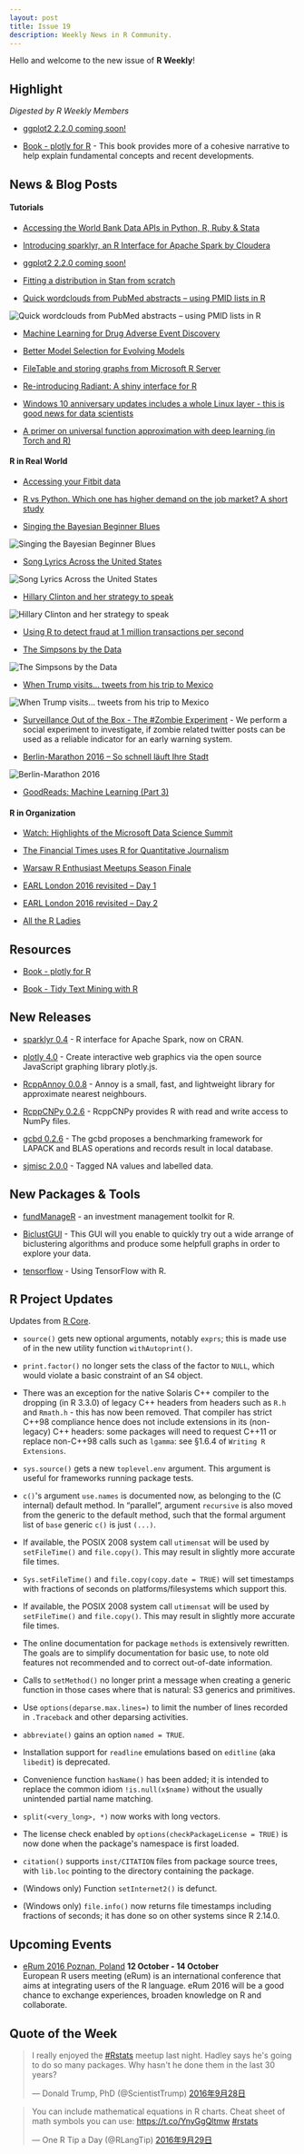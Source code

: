 ```yaml
---
layout: post
title: Issue 19
description: Weekly News in R Community.
---
```


Hello and welcome to the new issue of **R Weekly**!


## Highlight

*Digested by R Weekly Members*

+ [ggplot2 2.2.0 coming soon!](https://blog.rstudio.org/2016/09/30/ggplot2-2-2-0-coming-soon/)

+ [Book - plotly for R](https://cpsievert.github.io/plotly_book/) - This book provides more of a cohesive narrative to help explain fundamental concepts and recent developments.

## News & Blog Posts

#### Tutorials

+ [Accessing the World Bank Data APIs in Python, R, Ruby & Stata](http://blogs.worldbank.org/opendata/accessing-world-bank-data-apis-python-r-ruby-stata)

+ [Introducing sparklyr, an R Interface for Apache Spark by Cloudera](http://blog.cloudera.com/blog/2016/09/introducing-sparklyr-an-r-interface-for-apache-spark/)

+ [ggplot2 2.2.0 coming soon!](https://blog.rstudio.org/2016/09/30/ggplot2-2-2-0-coming-soon/)

+ [Fitting a distribution in Stan from scratch](http://www.magesblog.com/2016/09/fitting-distribution-in-stan-from.html)

+ [Quick wordclouds from PubMed abstracts – using PMID lists in R](https://talesofr.wordpress.com/2016/09/26/quick-wordclouds-from-pubmed-abstracts-using-pmid-lists-in-r/)

![Quick wordclouds from PubMed abstracts – using PMID lists in R](https://talesofr.files.wordpress.com/2016/09/wordcloud.png)

+ [Machine Learning for Drug Adverse Event Discovery](http://datascienceplus.com/machine-learning-for-drug-adverse-event-discovery/)

+ [Better Model Selection for Evolving Models](http://www.quintuitive.com/2016/09/25/better-model-selection-evolving-models/)

+ [FileTable and storing graphs from Microsoft R Server](https://tomaztsql.wordpress.com/2016/09/25/filetable-and-storing-graphs-from-microsoft-r-server/)

+ [Re-introducing Radiant: A shiny interface for R](http://vnijs.github.io/blog/2016/09/re-introducing-radiant.html)

+ [Windows 10 anniversary updates includes a whole Linux layer - this is good news for data scientists](https://realizationsinbiostatistics.blogspot.sg/2016/09/windows-10-anniversary-updates-includes.html)

+ [A primer on universal function approximation with deep learning (in Torch and R)](https://cartesianfaith.com/2016/09/23/a-primer-on-universal-function-approximation-with-deep-learning-in-torch-and-r/)



#### R in Real World

+ [Accessing your Fitbit data](http://blog.haunschmid.name/accessing-fitbit-data/)

+ [R vs Python. Which one has higher demand on the job market? A short study](http://datascienceplus.com/goodreads-machine-learning-part-3/)

+ [Singing the Bayesian Beginner Blues](http://juliasilge.com/blog/Bayesian-Blues/)

![Singing the Bayesian Beginner Blues](https://cdn.rawgit.com/juliasilge/juliasilge.github.io/6685ecaede31a8fceb34c8d113c5118aff59e5ba/figs/2016-09-28-Bayesian-Blues/unnamed-chunk-7-1.png)

+ [Song Lyrics Across the United States](http://juliasilge.com/blog/Song-Lyrics-Across/)

![Song Lyrics Across the United States](https://cdn.rawgit.com/juliasilge/juliasilge.github.io/243d8e355f57cb9e00f708a8e8d616eb631b3f12/figs/2016-09-26-Song-Lyrics-Across/animate_map.gif)

+ [Hillary Clinton and her strategy to speak](https://benheubl.github.io/data%20analysis/strategy-to-speak/)

![Hillary Clinton and her strategy to speak](https://benheubl.github.io/images/strategy-to-speak/plots/Rplot04.jpeg)

+ [Using R to detect fraud at 1 million transactions per second](http://blog.revolutionanalytics.com/2016/09/fraud-detection.html)

+ [The Simpsons by the Data](http://toddwschneider.com/posts/the-simpsons-by-the-data/)

![The Simpsons by the Data](https://cdn.rawgit.com/toddwschneider/flim-springfield/227b672323a72a12f702e80995ce788d0dff28e0/analysis/graphs/03_bart_simpson.png)


+ [When Trump visits... tweets from his trip to Mexico](http://enelmargen.org/datascience/trump-mextweets/)

![When Trump visits... tweets from his trip to Mexico](https://cdn.rawgit.com/Eflores89/Eflores89.github.io/e6ae5dd9dca4e0ceebce9424e675cc44d03b6ca1/images/posts/trump_mex_plot1.png)

+ [Surveillance Out of the Box - The #Zombie Experiment](http://staff.math.su.se/hoehle/blog/2016/09/25/sootb.html) - We perform a social experiment to investigate, if zombie related twitter posts can be used as a reliable indicator for an early warning system. 

+ [Berlin-Marathon 2016 – So schnell läuft Ihre Stadt](http://interaktiv.morgenpost.de/berlin-marathon-2016/)

![Berlin-Marathon 2016](https://cdn.rawgit.com/rweekly/image/master/2016-10-03/berlin.gif)

+ [GoodReads: Machine Learning (Part 3)](http://datascienceplus.com/goodreads-machine-learning-part-3/)

#### R in Organization

+ [Watch: Highlights of the Microsoft Data Science Summit](https://www.r-bloggers.com/watch-highlights-of-the-microsoft-data-science-summit/)

+ [The Financial Times uses R for Quantitative Journalism](http://blog.revolutionanalytics.com/2016/09/financial-times-quantitative-journalism.html)

+ [Warsaw R Enthusiast Meetups Season Finale](http://r-addict.com/2016/09/28/Warsaw-RMeetups-Summary.html)

+ [EARL London 2016 revisited – Day 1](http://www.mango-solutions.com/wp/2016/09/earl-london-2016-revisited-day-1/)

+ [EARL London 2016 revisited – Day 2](http://www.mango-solutions.com/wp/2016/09/earl-london-2016-revisited-day-2/)

+ [All the R Ladies](http://blog.revolutionanalytics.com/2016/09/all-the-r-ladies.html)

## Resources

+ [Book - plotly for R](https://cpsievert.github.io/plotly_book/)

+ [Book - Tidy Text Mining with R](http://tidytextmining.com/index.html)

## New Releases

+ [sparklyr 0.4](https://blog.rstudio.org/2016/09/27/sparklyr-r-interface-for-apache-spark/) - R interface for Apache Spark, now on CRAN.

+ [plotly 4.0](http://moderndata.plot.ly/upgrading-to-plotly-4-0-and-above/) - Create interactive web graphics via the open source JavaScript graphing library plotly.js.

+ [RcppAnnoy 0.0.8](http://dirk.eddelbuettel.com/blog/2016/10/01#rcppannoy_0.0.8) - Annoy is a small, fast, and lightweight library for approximate nearest neighbours.

+ [RcppCNPy 0.2.6](http://dirk.eddelbuettel.com/blog/2016/09/28#rcppcnpy_0.2.6) - RcppCNPy provides R with read and write access to NumPy files.

+ [gcbd 0.2.6](http://dirk.eddelbuettel.com/blog/2016/09/28#gcbd_0.2.6) - The gcbd proposes a benchmarking framework for LAPACK and BLAS operations and records result in local database. 

+ [sjmisc 2.0.0](https://strengejacke.wordpress.com/2016/09/27/tagged-na-values-and-labelled-data-rstats/) - Tagged NA values and labelled data.

## New Packages & Tools

+ [fundManageR](https://github.com/abresler/fundManageR) - an investment management toolkit for R.

+ [BiclustGUI](https://ewouddt.github.io/RcmdrPlugin.BiclustGUI/2016/09/27/biclustGUI/) - This GUI will you enable to quickly try out a wide arrange of biclustering algorithms and produce some helpfull graphs in order to explore your data. 

+ [tensorflow](https://rstudio.github.io/tensorflow/) - Using TensorFlow with R.


## R Project Updates

Updates from [R Core](http://developer.r-project.org/blosxom.cgi/R-devel/NEWS).

+  `source()` gets new optional arguments, notably `exprs`; this is made use of in the new utility function `withAutoprint()`. 

+  `print.factor()` no longer sets the class of the factor to `NULL`, which would violate a basic constraint of an S4 object. 

+ There was an exception for the native Solaris C++ compiler to the dropping (in R 3.3.0) of legacy C++ headers from headers such as `R.h` and `Rmath.h` - this has now been removed. That compiler has strict C++98 compliance hence does not include extensions in its (non-legacy) C++ headers: some packages will need to request C++11 or replace non-C++98 calls such as `lgamma`: see §1.6.4 of `Writing R Extensions`. 

+  `sys.source()` gets a new `toplevel.env` argument. This argument is useful for frameworks running package tests. 

+ `c()`'s argument `use.names` is documented now, as belonging to the (C internal) default method. In “parallel”, argument `recursive` is also moved from the generic to the default method, such that the formal argument list of `base` generic `c()` is just `(...)`.

+ If available, the POSIX 2008 system call `utimensat` will be used by `setFileTime()` and `file.copy()`. This may result in slightly more accurate file times.

+ `Sys.setFileTime()` and `file.copy(copy.date = TRUE)` will set timestamps with fractions of seconds on platforms/filesystems which support this. 

+  If available, the POSIX 2008 system call `utimensat` will be used by `setFileTime()` and `file.copy()`. This may result in slightly more accurate file times. 

+ The online documentation for package `methods` is extensively rewritten. The goals are to simplify documentation for basic use, to note old features not recommended and to correct out-of-date information.

+ Calls to `setMethod()` no longer print a message when creating a generic function in those cases where that is natural: S3 generics and primitives.

+ Use `options(deparse.max.lines=)` to limit the number of lines recorded in `.Traceback` and other deparsing activities.

+ `abbreviate()` gains an option `named = TRUE`. 

+ Installation support for `readline` emulations based on `editline` (aka `libedit`) is deprecated.

+ Convenience function `hasName()` has been added; it is intended to replace the common idiom `!is.null(x$name)` without the usually unintended partial name matching. 

+ `split(<very_long>, *)` now works with long vectors.

+ The license check enabled by `options(checkPackageLicense = TRUE)` is now done when the package's namespace is first loaded.

+ `citation()` supports `inst/CITATION` files from package source trees, with `lib.loc` pointing to the directory containing the package.

+ (Windows only) Function `setInternet2()` is defunct.

+ (Windows only) `file.info()` now returns file timestamps including fractions of seconds; it has done so on other systems since R 2.14.0. 

## Upcoming Events

+ [eRum 2016 Poznan, Poland](http://erum.ue.poznan.pl/)  **12 October - 14 October** <br>
European R users meeting (eRum) is an international conference that aims at integrating users of the R language. eRum 2016 will be a good chance to exchange experiences, broaden knowledge on R and collaborate. <br /> 

## Quote of the Week

<blockquote class="twitter-tweet" data-lang="zh-cn"><p lang="en" dir="ltr">I really enjoyed the <a href="https://twitter.com/hashtag/Rstats?src=hash">#Rstats</a> meetup last night. Hadley says he&#39;s going to do so many packages. Why hasn&#39;t he done them in the last 30 years?</p>&mdash; Donald Trump, PhD (@ScientistTrump) <a href="https://twitter.com/ScientistTrump/status/780936239964753920">2016年9月28日</a></blockquote>

<blockquote class="twitter-tweet" data-lang="zh-cn"><p lang="en" dir="ltr">You can include mathematical equations in R charts. Cheat sheet of math symbols you can use: <a href="https://t.co/YnyGgQltmw">https://t.co/YnyGgQltmw</a> <a href="https://twitter.com/hashtag/rstats?src=hash">#rstats</a></p>&mdash; One R Tip a Day (@RLangTip) <a href="https://twitter.com/RLangTip/status/781523954024390656">2016年9月29日</a></blockquote>
